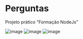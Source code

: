# Perguntas
Projeto prático "Formação NodeJs"

![image](https://github.com/demetrioatra/perguntas/assets/47749274/e33b1da3-6bcf-4185-b776-38b8220a27eb)
![image](https://github.com/demetrioatra/perguntas/assets/47749274/da548d8f-47db-4588-afee-96a8d9441edc)
![image](https://github.com/demetrioatra/perguntas/assets/47749274/600234f0-6f8d-4489-94c5-9e9dc7a8e995)

